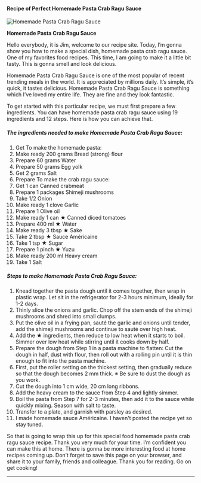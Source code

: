             

#### Recipe of Perfect Homemade Pasta Crab Ragu Sauce

![Homemade Pasta Crab Ragu Sauce](https://img-global.cpcdn.com/recipes/5113173725151232/751x532cq70/homemade-pasta-crab-ragu-sauce-recipe-main-photo.jpg)

**Homemade Pasta Crab Ragu Sauce**

Hello everybody, it is Jim, welcome to our recipe site. Today, I’m gonna show you how to make a special dish, homemade pasta crab ragu sauce. One of my favorites food recipes. This time, I am going to make it a little bit tasty. This is gonna smell and look delicious.

Homemade Pasta Crab Ragu Sauce is one of the most popular of recent trending meals in the world. It is appreciated by millions daily. It’s simple, it’s quick, it tastes delicious. Homemade Pasta Crab Ragu Sauce is something which I’ve loved my entire life. They are fine and they look fantastic.

To get started with this particular recipe, we must first prepare a few ingredients. You can have homemade pasta crab ragu sauce using 19 ingredients and 12 steps. Here is how you can achieve that.

##### The ingredients needed to make Homemade Pasta Crab Ragu Sauce:

1.  Get To make the homemade pasta:
2.  Make ready 200 grams Bread (strong) flour
3.  Prepare 60 grams Water
4.  Prepare 50 grams Egg yolk
5.  Get 2 grams Salt
6.  Prepare To make the crab ragu sauce:
7.  Get 1 can Canned crabmeat
8.  Prepare 1 packages Shimeji mushrooms
9.  Take 1/2 Onion
10.  Make ready 1 clove Garlic
11.  Prepare 1 Olive oil
12.  Make ready 1 can ★ Canned diced tomatoes
13.  Prepare 400 ml ★ Water
14.  Make ready 3 tbsp ★ Sake
15.  Take 2 tbsp ★ Sauce Américaine
16.  Take 1 tsp ★ Sugar
17.  Prepare 1 pinch ★ Yuzu
18.  Make ready 200 ml Heavy cream
19.  Take 1 Salt

##### Steps to make Homemade Pasta Crab Ragu Sauce:

1.  Knead together the pasta dough until it comes together, then wrap in plastic wrap. Let sit in the refrigerator for 2-3 hours minimum, ideally for 1-2 days.
2.  Thinly slice the onions and garlic. Chop off the stem ends of the shimeji mushrooms and shred into small clumps.
3.  Put the olive oil in a frying pan, sauté the garlic and onions until tender, add the shimeji mushrooms and continue to sauté over high heat.
4.  Add the ★ ingredients, then reduce to low heat when it starts to boil. Simmer over low heat while stirring until it cooks down by half.
5.  Prepare the dough from Step 1 in a pasta machine to flatten: Cut the dough in half, dust with flour, then roll out with a rolling pin until it is thin enough to fit into the pasta machine.
6.  First, put the roller setting on the thickest setting, then gradually reduce so that the dough becomes 2 mm thick. ※ Be sure to dust the dough as you work.
7.  Cut the dough into 1 cm wide, 20 cm long ribbons.
8.  Add the heavy cream to the sauce from Step 4 and lightly simmer.
9.  Boil the pasta from Step 7 for 2-3 minutes, then add it to the sauce while quickly mixing. Season with salt to taste.
10.  Transfer to a plate, and garnish with parsley as desired.
11.  I made homemade sauce Américaine. I haven't posted the recipe yet so stay tuned.

So that is going to wrap this up for this special food homemade pasta crab ragu sauce recipe. Thank you very much for your time. I’m confident you can make this at home. There is gonna be more interesting food at home recipes coming up. Don’t forget to save this page on your browser, and share it to your family, friends and colleague. Thank you for reading. Go on get cooking!

* * *